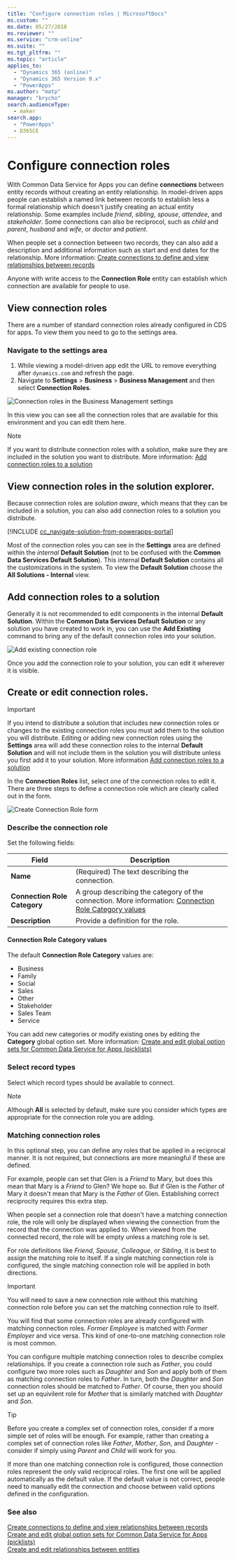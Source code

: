 ```yaml
---
title: "Configure connection roles | MicrosoftDocs"
ms.custom: ""
ms.date: 05/27/2018
ms.reviewer: ""
ms.service: "crm-online"
ms.suite: ""
ms.tgt_pltfrm: ""
ms.topic: "article"
applies_to: 
  - "Dynamics 365 (online)"
  - "Dynamics 365 Version 9.x"
  - "PowerApps"
ms.author: "matp"
manager: "brycho"
search.audienceType: 
  - maker
search.app: 
  - "PowerApps"
  - D365CE
---
```

# Configure connection roles

With Common Data Service for Apps you can define **connections** between entity records without creating an entity relationship. In model-driven apps people can establish a named link between records to establish less a formal relationship which doesn't justify creating an actual entity relationship. Some examples include *friend*, *sibling*, *spouse*, *attendee*, and *stakeholder*. Some connections can also be reciprocol, such as *child* and *parent*, *husband* and *wife*, or *doctor* and *patient*.

When people set a connection between two records, they can also add a description and additional information such as start and end dates for the relationship. More information: [Create connections to define and view relationships between records](/dynamics365/customer-engagement/basics/create-connections-view-relationships-between-records)

Anyone with write access to the **Connection Role** entity can establish which connection are available for people to use.

## View connection roles

There are a number of standard connection roles already configured in CDS for apps. To view them you need to go to the settings area. 

### Navigate to the settings area

1. While viewing a model-driven app edit the URL to remove everything after `dynamics.com` and refresh the page.
1. Navigate to **Settings** > **Business** > **Business Management** and then select **Connection Roles**.

![Connection roles in the Business Management settings](media/navigate-settings-connection-roles.png)

In this view you can see all the connection roles that are available for this environment and you can edit them here.

> [!NOTE]
> If you want to distribute connection roles with a solution, make sure they are included in the solution you want to distribute. More information: [Add connection roles to a solution](#add-connection-roles-to-a-solution)

## View connection roles in the solution explorer.

Because connection roles are *solution aware*, which means that they can be included in a solution, you can also add connection roles to a solution you distribute.

[!INCLUDE [cc_navigate-solution-from-powerapps-portal](../../includes/cc_navigate-solution-from-powerapps-portal.md)]

Most of the connection roles you can see in the **Settings** area are defined within the *internal* **Default Solution** (not to be confused with the **Common Data Services Default Solution**). This internal **Default Solution** contains all the customizations in the system. To view the **Default Solution** choose the **All Solutions - Internal** view.

## Add connection roles to a solution

Generally it is not recommended to edit components in the internal **Default Solution**. Within the **Common Data Services Default Solution** or any solution you have created to work in, you can use the **Add Existing** command to bring any of the default connection roles into your solution.

![Add existing connection role](media/add-existing-connection-role.png)

Once you add the connection role to your solution, you can edit it wherever it is visible.

## Create or edit connection roles.

> [!IMPORTANT]
> If you intend to distribute a solution that includes new connection roles or changes to the existing connection roles you must add them to the solution you will distribute. Editing or adding new connection roles using the **Settings** area will add these connection roles to the internal **Default Solution** and will not include them in the solution you will distribute unless you first add it to your solution. More information [Add connection roles to a solution](#add-connection-roles-to-a-solution)

In the **Connection Roles** list, select one of the connection roles to edit it.
There are three steps to define a connection role which are clearly called out in the form.

![Create Connection Role form](media/create-connection-role-form.png)

### Describe the connection role

Set the following fields:

|Field|Description|
|--|--|
|**Name**|(Required) The text describing the connection.|
|**Connection Role Category**|A group describing the category of the connection. More information: [Connection Role Category values](#connection-role-category-values)|
|**Description**|Provide a definition for the role.|

#### Connection Role Category values

The default **Connection Role Category** values are:
- Business
- Family
- Social
- Sales
- Other
- Stakeholder
- Sales Team
- Service

You can add new categories or modify existing ones by editing the **Category** global option set. More information: [Create and edit global option sets for Common Data Service for Apps (picklists)](create-edit-global-option-sets.md)

### Select record types

Select which record types should be available to connect.

> [!NOTE]
> Although **All** is selected by default, make sure you consider which types are appropriate for the connection role you are adding.

### Matching connection roles

In this optional step, you can define any roles that be applied in a reciprocal manner. It is not required, but connections are more meaningful if these are defined.

For example, people can set that Glen is a *Friend* to Mary, but does this mean that Mary is a *Friend* to Glen? We hope so. But if Glen is the *Father* of Mary it doesn't mean that Mary is the *Father* of Glen. Establishing correct reciprocity requires this extra step.

When people set a connection role that doesn't have a matching connection role, the role will only be displayed when viewing the connection from the record that the connection was applied to. When viewed from the connected record, the role will be empty unless a matching role is set.

For role definitions like *Friend*, *Spouse*, *Colleague*, or *Sibling*, it is best to assign the matching role to itself. If a single matching connection role is configured, the single matching connection role will be applied in both directions.

> [!IMPORTANT]
> You will need to save a new connection role without this matching connection role before you can set the matching connection role to itself.

You will find that some connection roles are already configured with matching connection roles. *Former Employee* is matched with *Former Employer* and vice versa. This kind of one-to-one matching connection role is most common.

You can configure multiple matching connection roles to describe complex relationships. If you create a connection role such as *Father*, you could configure two more roles such as *Daughter* and *Son* and apply both of them as matching connection roles to *Father*. In turn, both the *Daughter* and *Son* connection roles should be matched to *Father*. Of course, then you should set up an equivilent role for *Mother* that is similarly matched with *Daughter* and *Son*.

> [!TIP]
> Before you create a complex set of connection roles, consider if a more simple set of roles will be enough. For example, rather than creating a complex set of connection roles like *Father*, *Mother*, *Son*, and *Daughter* - consider if simply using *Parent* and *Child* will work for you.

If more than one matching connection role is configured, those connection roles represent the only valid reciprocal roles. The first one will be applied automatically as the default value. If the default value is not correct, people need to manually edit the connection and choose between valid options defined in the configuration.

### See also
<!-- This is in the basics guide. It needs to be migrated -->
[Create connections to define and view relationships between records](/dynamics365/customer-engagement/basics/create-connections-view-relationships-between-records)<br />
[Create and edit global option sets for Common Data Service for Apps (picklists)](create-edit-global-option-sets.md)<br />
[Create and edit relationships between entities](create-edit-entity-relationships.md)


